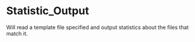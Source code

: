 # Statistic_Output
Will read a template file specified and output statistics about the files that match it.
